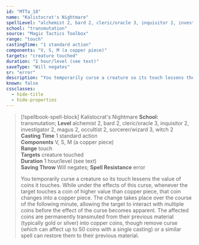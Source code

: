 ```yaml
---
id: "MTTa_18"
name: "Kalistocrat's Nightmare"
spellLevel: "alchemist 2, bard 2, cleric/oracle 3, inquisitor 2, investigator 2, magus 2, occultist 2, sorcerer/wizard 3, witch 2"
school: "transmutation"
source: "Magic Tactics Toolbox"
range: "touch"
castingTime: "1 standard action"
components: "V, S, M (a copper piece)"
targets: "creature touched"
duration: "1 hour/level (see text)"
saveType: "Will negates"
sr: "error"
description: "You temporarily curse a creature so its touch lessens the value of coins it touches. While under the effects of this curse, whenever the target touches a coin of higher value than copper piece, that coin changes into a copper piece. The change takes place over the course of the following minute, allowing the target to interact with multiple coins before the effect of the curse becomes apparent. The affected coins are permanently transmuted from their previous material (typically gold or silver) into copper coins, though remove curse (which can affect up to 50 coins with a single casting) or a similar spell can restore them to their previous material."
known: false
cssclasses:
  - hide-title
  - hide-properties
---
```


> [!spellbook-spell-block] Kalistocrat's Nightmare
> **School:** transmutation; **Level** alchemist 2, bard 2, cleric/oracle 3, inquisitor 2, investigator 2, magus 2, occultist 2, sorcerer/wizard 3, witch 2
> **Casting Time** 1 standard action  
> **Components** V, S, M (a copper piece)  
> **Range** touch  
> **Targets** creature touched  
> **Duration** 1 hour/level (see text)  
> **Saving Throw** Will negates; **Spell Resistance** error
> 
> You temporarily curse a creature so its touch lessens the value of coins it touches. While under the effects of this curse, whenever the target touches a coin of higher value than copper piece, that coin changes into a copper piece. The change takes place over the course of the following minute, allowing the target to interact with multiple coins before the effect of the curse becomes apparent. The affected coins are permanently transmuted from their previous material (typically gold or silver) into copper coins, though remove curse (which can affect up to 50 coins with a single casting) or a similar spell can restore them to their previous material.